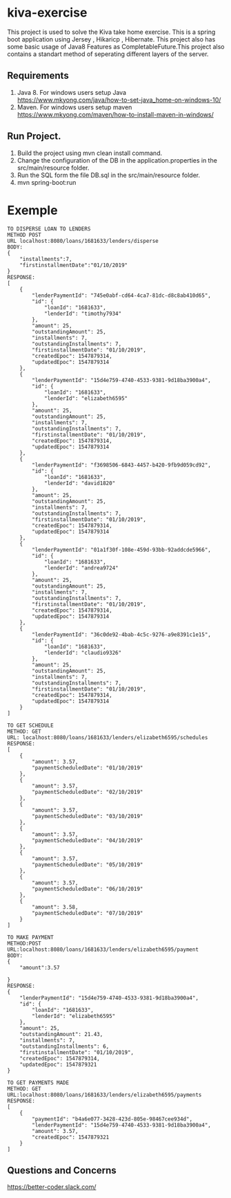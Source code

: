# kiva-exercise
This project is used to solve the Kiva take home exercise. This is a spring boot application using Jersey , Hikaricp , Hibernate.
This project also has some basic usage of Java8 Features as CompletableFuture.This project also contains a standart method of seperating different layers of the server.

## Requirements
1. Java 8. For windows users setup Java https://www.mkyong.com/java/how-to-set-java_home-on-windows-10/
2. Maven. For windows users setup maven https://www.mkyong.com/maven/how-to-install-maven-in-windows/

## Run Project.
1. Build the project using mvn clean install command.
2. Change the configuration of the DB in the application.properties in the src/main/resource folder.
3. Run the SQL form the file DB.sql in the src/main/resource folder.
3. mvn spring-boot:run

# Exemple
```
TO DISPERSE LOAN TO LENDERS
METHOD POST
URL localhost:8080/loans/1681633/lenders/disperse
BODY: 
{
	"installments":7,
	"firstinstallmentDate":"01/10/2019"
}
RESPONSE:
[
    {
        "lenderPaymentId": "745e0abf-cd64-4ca7-81dc-d8c8ab410d65",
        "id": {
            "loanId": "1681633",
            "lenderId": "timothy7934"
        },
        "amount": 25,
        "outstandingAmount": 25,
        "installments": 7,
        "outstandingInstallments": 7,
        "firstinstallmentDate": "01/10/2019",
        "createdEpoc": 1547879314,
        "updatedEpoc": 1547879314
    },
    {
        "lenderPaymentId": "15d4e759-4740-4533-9381-9d18ba3900a4",
        "id": {
            "loanId": "1681633",
            "lenderId": "elizabeth6595"
        },
        "amount": 25,
        "outstandingAmount": 25,
        "installments": 7,
        "outstandingInstallments": 7,
        "firstinstallmentDate": "01/10/2019",
        "createdEpoc": 1547879314,
        "updatedEpoc": 1547879314
    },
    {
        "lenderPaymentId": "f3698506-6843-4457-b420-9fb9d059cd92",
        "id": {
            "loanId": "1681633",
            "lenderId": "david1820"
        },
        "amount": 25,
        "outstandingAmount": 25,
        "installments": 7,
        "outstandingInstallments": 7,
        "firstinstallmentDate": "01/10/2019",
        "createdEpoc": 1547879314,
        "updatedEpoc": 1547879314
    },
    {
        "lenderPaymentId": "01a1f30f-108e-459d-93bb-92addcde5966",
        "id": {
            "loanId": "1681633",
            "lenderId": "andrea9724"
        },
        "amount": 25,
        "outstandingAmount": 25,
        "installments": 7,
        "outstandingInstallments": 7,
        "firstinstallmentDate": "01/10/2019",
        "createdEpoc": 1547879314,
        "updatedEpoc": 1547879314
    },
    {
        "lenderPaymentId": "36c0de92-4bab-4c5c-9276-a9e8391c1e15",
        "id": {
            "loanId": "1681633",
            "lenderId": "claudio9326"
        },
        "amount": 25,
        "outstandingAmount": 25,
        "installments": 7,
        "outstandingInstallments": 7,
        "firstinstallmentDate": "01/10/2019",
        "createdEpoc": 1547879314,
        "updatedEpoc": 1547879314
    }
]

TO GET SCHEDULE
METHOD: GET
URL: localhost:8080/loans/1681633/lenders/elizabeth6595/schedules
RESPONSE:
[
    {
        "amount": 3.57,
        "paymentScheduledDate": "01/10/2019"
    },
    {
        "amount": 3.57,
        "paymentScheduledDate": "02/10/2019"
    },
    {
        "amount": 3.57,
        "paymentScheduledDate": "03/10/2019"
    },
    {
        "amount": 3.57,
        "paymentScheduledDate": "04/10/2019"
    },
    {
        "amount": 3.57,
        "paymentScheduledDate": "05/10/2019"
    },
    {
        "amount": 3.57,
        "paymentScheduledDate": "06/10/2019"
    },
    {
        "amount": 3.58,
        "paymentScheduledDate": "07/10/2019"
    }
]

TO MAKE PAYMENT
METHOD:POST
URL:localhost:8080/loans/1681633/lenders/elizabeth6595/payment
BODY:
{
	"amount":3.57
	
}
RESPONSE:
{
    "lenderPaymentId": "15d4e759-4740-4533-9381-9d18ba3900a4",
    "id": {
        "loanId": "1681633",
        "lenderId": "elizabeth6595"
    },
    "amount": 25,
    "outstandingAmount": 21.43,
    "installments": 7,
    "outstandingInstallments": 6,
    "firstinstallmentDate": "01/10/2019",
    "createdEpoc": 1547879314,
    "updatedEpoc": 1547879321
}

TO GET PAYMENTS MADE
METHOD: GET
URL:localhost:8080/loans/1681633/lenders/elizabeth6595/payments
RESPONSE:
[
    {
        "paymentId": "b4a6e077-3428-423d-805e-98467cee934d",
        "lenderPaymentId": "15d4e759-4740-4533-9381-9d18ba3900a4",
        "amount": 3.57,
        "createdEpoc": 1547879321
    }
]
```
## Questions and Concerns
https://better-coder.slack.com/
